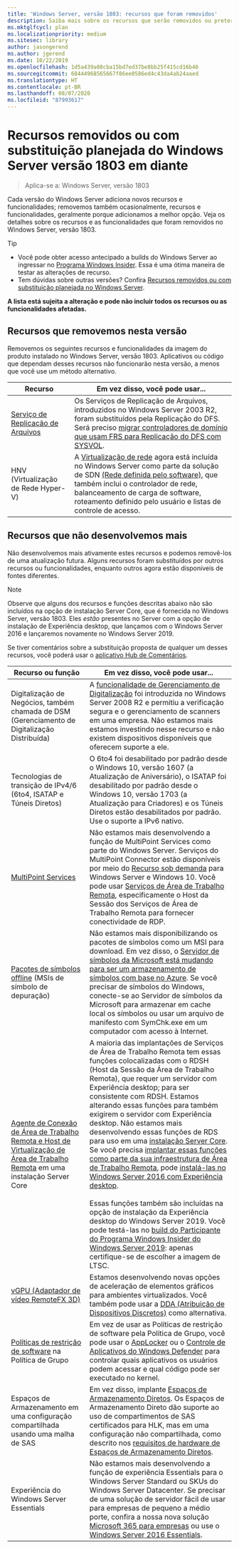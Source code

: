 ```yaml
---
title: 'Windows Server, versão 1803: recursos que foram removidos'
description: Saiba mais sobre os recursos que serão removidos ou preteridos no Windows Server, versão 1803 ou em uma versão futura
ms.mktglfcycl: plan
ms.localizationpriority: medium
ms.sitesec: library
author: jasongerend
ms.author: jgerend
ms.date: 10/22/2019
ms.openlocfilehash: 1d5a439a08cba15bd7ed37be8bb25f415cd16b46
ms.sourcegitcommit: 68444968565667f86ee0586ed4c43da4ab24aaed
ms.translationtype: HT
ms.contentlocale: pt-BR
ms.lasthandoff: 08/07/2020
ms.locfileid: "87993617"
---
```

# <a name="features-removed-or-planned-for-replacement-starting-with-windows-server-version-1803"></a>Recursos removidos ou com substituição planejada do Windows Server versão 1803 em diante

> Aplica-se a: Windows Server, versão 1803

Cada versão do Windows Server adiciona novos recursos e funcionalidades; removemos também ocasionalmente, recursos e funcionalidades, geralmente porque adicionamos a melhor opção. Veja os detalhes sobre os recursos e as funcionalidades que foram removidos no Windows Server, versão 1803.

> [!TIP]
> - Você pode obter acesso antecipado a builds do Windows Server ao ingressar no [Programa Windows Insider](https://insider.windows.com). Essa é uma ótima maneira de testar as alterações de recurso.
> - Tem dúvidas sobre outras versões? Confira [Recursos removidos ou com substituição planejada no Windows Server](../get-started-19/removed-features.md).

**A lista está sujeita a alteração e pode não incluir todos os recursos ou as funcionalidades afetadas.**

## <a name="features-we-removed-in-this-release"></a>Recursos que removemos nesta versão

Removemos os seguintes recursos e funcionalidades da imagem do produto instalado no Windows Server, versão 1803. Aplicativos ou código que dependam desses recursos não funcionarão nesta versão, a menos que você use um método alternativo.

| Recurso    | Em vez disso, você pode usar... |
| ----------- | -------------------- |
| [Serviço de Replicação de Arquivos](https://support.microsoft.com/help/4025991/windows-server-version-1709-no-longer-supports-frs)|Os Serviços de Replicação de Arquivos, introduzidos no Windows Server 2003 R2, foram substituídos pela Replicação do DFS. Será preciso [migrar controladores de domínio que usam FRS para Replicação do DFS com SYSVOL](https://techcommunity.microsoft.com/t5/storage-at-microsoft/streamlined-migration-of-frs-to-dfsr-sysvol/ba-p/425405). |
| HNV (Virtualização de Rede Hyper-V)|A [Virtualização de rede](../networking/sdn/technologies/hyper-v-network-virtualization/whats-new-hyperv-network-virtualization-windows-server.md) agora está incluída no Windows Server como parte da solução de SDN [(Rede definida pelo software)](../networking/sdn/software-defined-networking.md), que também inclui o controlador de rede, balanceamento de carga de software, roteamento definido pelo usuário e listas de controle de acesso. |

## <a name="features-were-no-longer-developing"></a>Recursos que não desenvolvemos mais

Não desenvolvemos mais ativamente estes recursos e podemos removê-los de uma atualização futura. Alguns recursos foram substituídos por outros recursos ou funcionalidades, enquanto outros agora estão disponíveis de fontes diferentes.

>[!NOTE]
> Observe que alguns dos recursos e funções descritas abaixo não são incluídos na opção de instalação Server Core, que é fornecida no Windows Server, versão 1803. Eles *estão* presentes no Server com a opção de instalação de Experiência desktop, que lançamos com o Windows Server 2016 e lançaremos novamente no Windows Server 2019.

Se tiver comentários sobre a substituição proposta de qualquer um desses recursos, você poderá usar o [aplicativo Hub de Comentários](https://support.microsoft.com/help/4021566/windows-10-send-feedback-to-microsoft-with-feedback-hub-app).

| Recurso ou função    | Em vez disso, você pode usar... |
| ----------- | --------------------- |
| Digitalização de Negócios, também chamada de DSM (Gerenciamento de Digitalização Distribuída)|A [funcionalidade de Gerenciamento de Digitalização](/previous-versions/windows/it-pro/windows-server-2008-r2-and-2008/dd759124\(v%3dws.11\)) foi introduzida no Windows Server 2008 R2 e permitiu a verificação segura e o gerenciamento de scanners em uma empresa. Não estamos mais estamos investindo nesse recurso e não existem dispositivos disponíveis que oferecem suporte a ele. |
| Tecnologias de transição de IPv4/6 (6to4, ISATAP e Túneis Diretos)|O 6to4 foi desabilitado por padrão desde o Windows 10, versão 1607 (a Atualização de Aniversário), o ISATAP foi desabilitado por padrão desde o Windows 10, versão 1703 (a Atualização para Criadores) e os Túneis Diretos estão desabilitados por padrão. Use o suporte a IPv6 nativo. |
| [MultiPoint Services](../remote/multipoint-services/multipoint-services.md)|Não estamos mais desenvolvendo a função de MultiPoint Services como parte do Windows Server. Serviços do MultiPoint Connector estão disponíveis por meio do [Recurso sob demanda](/windows-hardware/manufacture/desktop/features-on-demand-v2--capabilities) para Windows Server e Windows 10. Você pode usar [Serviços de Área de Trabalho Remota](../remote/remote-desktop-services/welcome-to-rds.md), especificamente o Host da Sessão dos Serviços de Área de Trabalho Remota para fornecer conectividade de RDP. |
| [Pacotes de símbolos offline](/windows-hardware/drivers/debugger/debugger-download-symbols) (MSIs de símbolo de depuração)|Não estamos mais disponibilizando os pacotes de símbolos como um MSI para download. Em vez disso, o [Servidor de símbolos da Microsoft está mudando para ser um armazenamento de símbolos com base no Azure](/archive/blogs/windbg/update-on-microsofts-symbol-server). Se você precisar de símbolos do Windows, conecte-se ao Servidor de símbolos da Microsoft para armazenar em cache local os símbolos ou usar um arquivo de manifesto com SymChk.exe em um computador com acesso à Internet. |
| [Agente de Conexão de Área de Trabalho Remota e Host de Virtualização de Área de Trabalho Remota](../remote/remote-desktop-services/desktop-hosting-service.md) em uma instalação Server Core|A maioria das implantações de Serviços de Área de Trabalho Remota tem essas funções colocalizadas com o RDSH (Host da Sessão da Área de Trabalho Remota), que requer um servidor com Experiência desktop; para ser consistente com RDSH. Estamos alterando essas funções para também exigirem o servidor com Experiência desktop. Não estamos mais desenvolvendo essas funções de RDS para uso em uma [instalação Server Core](../administration/server-core/what-is-server-core.md). Se você precisa [implantar essas funções como parte da sua infraestrutura de Área de Trabalho Remota](../remote/remote-desktop-services/rds-deploy-infrastructure.md), pode [instalá-las no Windows Server 2016 com Experiência desktop](getting-started-with-server-with-desktop-experience.md). <br/><br/>Essas funções também são incluídas na opção de instalação da Experiência desktop do Windows Server 2019. Você pode testá-las no [build do Participante do Programa Windows Insider do Windows Server 2019](/windows-insider/at-work/): apenas certifique-se de escolher a imagem de LTSC. |
| [vGPU (Adaptador de vídeo RemoteFX 3D)](../virtualization/hyper-v/deploy/deploy-graphics-devices-using-remotefx-vgpu.md)|Estamos desenvolvendo novas opções de aceleração de elementos gráficos para ambientes virtualizados. Você também pode usar a [DDA (Atribuição de Dispositivos Discretos)](../virtualization/hyper-v/plan/plan-for-deploying-devices-using-discrete-device-assignment.md) como alternativa. |
| [Políticas de restrição de software](../identity/software-restriction-policies/software-restriction-policies.md) na Política de Grupo|Em vez de usar as Políticas de restrição de software pela Política de Grupo, você pode usar o [AppLocker](/windows/security/threat-protection/applocker/applocker-overview) ou o [Controle de Aplicativos do Windows Defender](/windows/security/threat-protection/windows-defender-application-control) para controlar quais aplicativos os usuários podem acessar e qual código pode ser executado no kernel. |
| Espaços de Armazenamento em uma configuração compartilhada usando uma malha de SAS|Em vez disso, implante [Espaços de Armazenamento Diretos](../storage/storage-spaces/storage-spaces-direct-overview.md). Os Espaços de Armazenamento Direto dão suporte ao uso de compartimentos de SAS certificados para HLK, mas em uma configuração não compartilhada, como descrito nos [requisitos de hardware de Espaços de Armazenamento Diretos](../storage/storage-spaces/storage-spaces-direct-hardware-requirements.md). |
| Experiência do Windows Server Essentials|Não estamos mais desenvolvendo a função de experiência Essentials para o Windows Server Standard ou SKUs do Windows Server Datacenter. Se precisar de uma solução de servidor fácil de usar para empresas de pequeno a médio porte, confira a nossa nova solução [Microsoft 365 para empresas](https://www.microsoft.com/microsoft-365/business) ou use o [Windows Server 2016 Essentials](/windows-server-essentials/get-started/get-started). |
